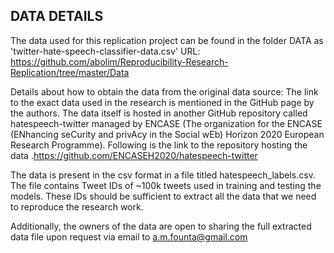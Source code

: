 ## DATA DETAILS

The data used for this replication project can be found in the folder DATA as 'twitter-hate-speech-classifier-data.csv'
URL: https://github.com/abolim/Reproducibility-Research-Replication/tree/master/Data

Details about how to obtain the data from the original data source:
The link to the exact data used in the research is mentioned in the GitHub page by the authors.
The data itself is hosted in another GitHub repository called hatespeech-twitter managed by ENCASE (The organization for the ENCASE (ENhancing seCurity and privAcy in the Social wEb) Horizon 2020 European Research Programme). Following is the link to the repository hosting the data
.https://github.com/ENCASEH2020/hatespeech-twitter

The data is present in the csv format in a file titled hatespeech_labels.csv.
The file contains Tweet IDs of ~100k tweets used in training and testing the models. These IDs should be sufficient to extract all the data that we need to reproduce the research work.
 
Additionally, the owners of the data are open to sharing the full extracted data file upon request via email to a.m.founta@gmail.com

